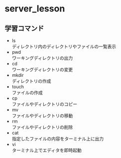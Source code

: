 # server_lesson  
## 学習コマンド  

- ls  
ディレクトリ内のディレクトリやファイルの一覧表示  
- pwd  
ワーキングディレクトリの出力  
- cd  
ワーキングディレクトリの変更  
- mkdir  
ディレクトリの作成  
- touch  
ファイルの作成  
- cp  
ファイルやディレクトリのコピー  
- mv  
ファイルやディレクトリの移動  
- rm  
ファイルやディレクトリの削除  
- cat  
指定したファイルの内容をターミナル上に出力  
- vi  
ターミナル上でエディタを即時起動  
